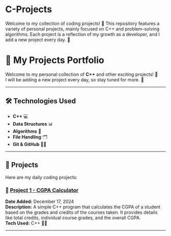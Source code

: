 # C-Projects
Welcome to my collection of coding projects! 🎉 This repository features a variety of personal projects, mainly focused on C++ and problem-solving algorithms. Each project is a reflection of my growth as a developer, and I add a new project every day. 🚀


# 🚀 My Projects Portfolio

Welcome to my personal collection of **C++** and other exciting projects! 🌟  
I will be adding a new project every day, so stay tuned for more. 🚀

---

## 🛠️ Technologies Used

- **C++** 💻
- **Data Structures** 📊
- **Algorithms** 📐
- **File Handling** 🗂️
- **Git & GitHub** 🦸‍♂️

---

## 📅 Projects

Here are my daily coding projects:

### 📌 [Project 1 - CGPA Calculator](./CGPACalculator.cpp)

**Date Added:** December 17, 2024  
**Description:** A simple C++ program that calculates the CGPA of a student based on the grades and credits of the courses taken. It provides details like total credits, individual course grades, and the overall CGPA.  
**Tech Used:** C++ 🧑‍💻



---



